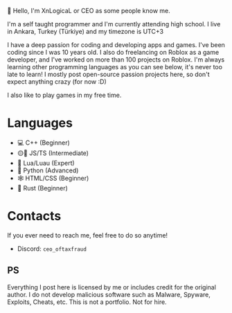 :wave: Hello, I'm XnLogicaL or CEO as some people know me.

I'm a self taught programmer and I'm currently attending high school.
I live in Ankara, Turkey (Türkiye) and my timezone is UTC+3


I have a deep passion for coding and developing apps and games. I've been coding since I was 10 years old.
I also do freelancing on Roblox as a game developer, and I've worked on more than 100 projects on Roblox.
I'm always learning other programming languages as you can see below, it's never too late to learn!
I mostly post open-source passion projects here, so don't expect anything crazy (for now :D)

I also like to play games in my free time.

# Languages
- 💻 C++ (Beginner)
- 🟡🔵 JS/TS (Intermediate)
- 🌙 Lua/Luau (Expert)
- :snake: Python (Advanced)
- 🕸️ HTML/CSS (Beginner)
- 🦀 Rust (Beginner)

# Contacts
If you ever need to reach me, feel free to do so anytime!
- Discord: `ceo_oftaxfraud`

## PS
Everything I post here is licensed by me or includes credit for the original author. I do not develop malicious software such as Malware, Spyware, Exploits, Cheats, etc. This is not a portfolio. Not for hire.
